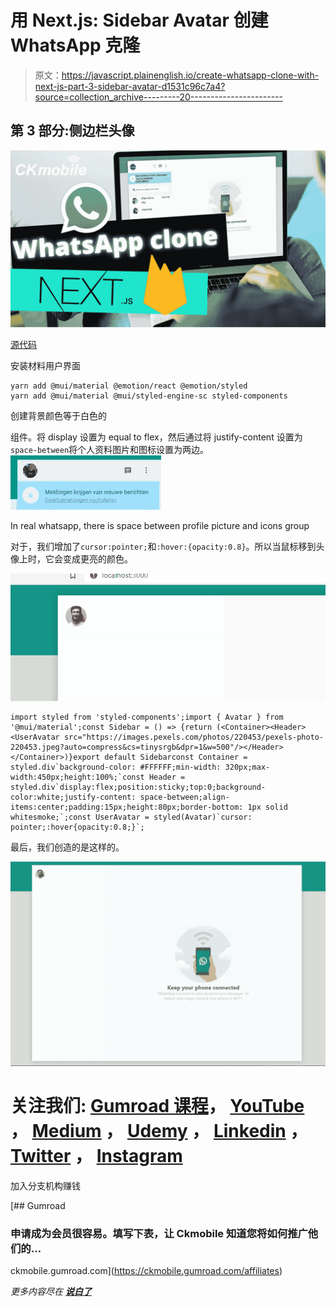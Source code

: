 # 用 Next.js: Sidebar Avatar 创建 WhatsApp 克隆

> 原文：<https://javascript.plainenglish.io/create-whatsapp-clone-with-next-js-part-3-sidebar-avatar-d1531c96c7a4?source=collection_archive---------20----------------------->

## 第 3 部分:侧边栏头像

![](img/46e019f03540738c3c5487e531757699.png)

[源代码](https://www.youtube.com/channel/UCu4-4FnutvSHVo9WHvq80Ww/join)

安装材料用户界面

```
yarn add @mui/material @emotion/react @emotion/styled
yarn add @mui/material @mui/styled-engine-sc styled-components
```

创建背景颜色等于白色的

组件。将 display 设置为 equal to flex，然后通过将 justify-content 设置为`space-between`将个人资料图片和图标设置为两边。![](img/24338f3b6ccd8b10fe85a6389615ae90.png)

In real whatsapp, there is space between profile picture and icons group

对于<useravatar>，我们增加了`cursor:pointer;`和`:hover:{opacity:0.8}`。所以当鼠标移到头像上时，它会变成更亮的颜色。</useravatar>

![](img/cfdcd528664487f2d1816fd987d08d28.png)

```
import styled from 'styled-components';import { Avatar } from '@mui/material';const Sidebar = () => {return (<Container><Header><UserAvatar src="https://images.pexels.com/photos/220453/pexels-photo-220453.jpeg?auto=compress&cs=tinysrgb&dpr=1&w=500"/></Header></Container>)}export default Sidebarconst Container = styled.div`background-color: #FFFFFF;min-width: 320px;max-width:450px;height:100%;`const Header = styled.div`display:flex;position:sticky;top:0;background-color:white;justify-content: space-between;align-items:center;padding:15px;height:80px;border-bottom: 1px solid whitesmoke;`;const UserAvatar = styled(Avatar)`cursor: pointer;:hover{opacity:0.8;}`;
```

最后，我们创造的是这样的。

![](img/132cb96077b5e83e1849bbf9f8d4d0c3.png)

# 关注我们: [Gumroad 课程](https://app.gumroad.com/ckmobile)， [YouTube](https://www.youtube.com/channel/UCu4-4FnutvSHVo9WHvq80Ww?sub_confirmation=1) ， [Medium](https://ckmobile.medium.com/) ， [Udemy](https://www.udemy.com/user/cyruschan2/) ， [Linkedin](https://www.linkedin.com/company/ckmobi/) ， [Twitter](https://twitter.com/ckmobilejavasc1) ， [Instagram](https://www.instagram.com/ckmobile8050)

加入分支机构赚钱

[](https://ckmobile.gumroad.com/affiliates) [## Gumroad

### 申请成为会员很容易。填写下表，让 Ckmobile 知道您将如何推广他们的…

ckmobile.gumroad.com](https://ckmobile.gumroad.com/affiliates) 

*更多内容尽在* [***说白了***](http://plainenglish.io/)